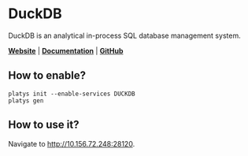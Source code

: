 # DuckDB

DuckDB is an analytical in-process SQL database management system.

**[Website](https://duckdb.org/)** | **[Documentation](https://duckdb.org/docs/stable/)** | **[GitHub](https://github.com/duckdb/duckdb)**

## How to enable?

```
platys init --enable-services DUCKDB
platys gen
```

## How to use it?

Navigate to <http://10.156.72.248:28120>.